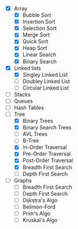 - [x]   Array
	- [x] Bubble Sort
	- [x] Insertion Sort
	- [x] Selection Sort
	- [x] Merge Sort
	- [x] Quick Sort
	- [x] Heap Sort
	- [x] Linear Search
	- [x] Binary Search

- [x] Linked lists
	- [x] Singley Linked List
	- [ ] Doubley Linked List
	- [ ] Circular Linked List
- [ ] Stacks
- [ ] Queues
- [ ] Hash Tables
- [ ] Tree
	- [x] Binary Trees
	- [x] Binary Search Trees
	- [ ] AVL Trees
	- [ ] B-Tree
	- [x] In-Order Traversal
	- [x] Pre-Order Traversal
	- [x] Post-Order Traversal
	- [x] Breadth First Search
	- [ ] Depth First Search

- [ ] Graphs
	- [ ] Breadth First Search
	- [ ] Depth First Search
	- [ ] Dijkstra's Algo
	- [ ] Belimon-Ford
	- [ ] Prim's Algo
	- [ ] Kruskal's Algo